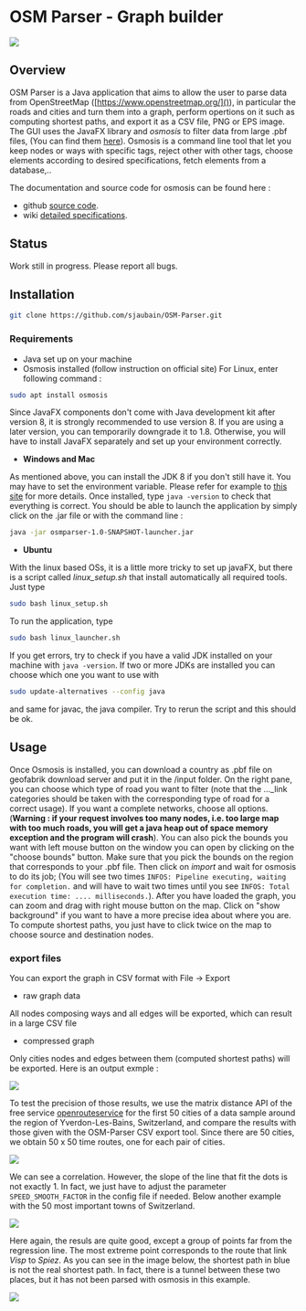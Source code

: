 # OSM Parser - Graph builder

<p align="center">
  <img src="images/screenshot.png" style="display: block; margin: 0 auto" />
</p>

## Overview

OSM Parser is a Java application that aims to allow the user to parse data from OpenStreetMap ([https://www.openstreetmap.org/]()), in particular the roads and cities and turn them into a graph, perform opertions on it such as computing shortest paths, and export it as a CSV file, PNG or EPS image. The GUI uses the JavaFX library and *osmosis* to filter data from large .pbf files, (You can find them [here](https://download.geofabrik.de/)). Osmosis is a command line tool that let you keep nodes or ways with specific tags, reject other with other tags, choose elements according to desired specifications, fetch elements from a database,..

The documentation and source code for osmosis can be found here :
* github [source code](https://github.com/openstreetmap/osmosis).
* wiki [detailed specifications](https://wiki.openstreetmap.org/wiki/Osmosis/Detailed_Usage_0.48).

## Status

Work still in progress. Please report all bugs.

## Installation

```bash
git clone https://github.com/sjaubain/OSM-Parser.git
```

### Requirements
* Java set up on your machine
* Osmosis installed (follow instruction on official site)
For Linux, enter following command :

```bash
sudo apt install osmosis
```

Since JavaFX components don't come with Java development kit after version 8, it is strongly recommended to use version 8. If you are using a later version, you can temporarily downgrade it to 1.8. Otherwise, you will have to install JavaFX separately and set up your environment correctly.

* **Windows and Mac**

As mentioned above, you can install the JDK 8 if you don't still have it. You may have to set the environment variable. Please refer for example to [this site](https://www.java.com/en/download/help/windows_manual_download.html) for more details. Once installed, type `java -version` to check that everything is correct. You should be able to launch the application by simply click on the .jar file or with the command line :

```bash
java -jar osmparser-1.0-SNAPSHOT-launcher.jar
```

* **Ubuntu**

With the linux based OSs, it is a little more tricky to set up javaFX, but there is a script called *linux_setup.sh* that install automatically all required tools. Just type
```bash
sudo bash linux_setup.sh
```
To run the application, type

```bash
sudo bash linux_launcher.sh
```
If you get errors, try to check if you have a valid JDK installed on your machine with `java -version`. If two or more JDKs are installed you can choose which one you want to use with

```bash
sudo update-alternatives --config java
```
and same for javac, the java compiler. Try to rerun the script and this should be ok.

## Usage

Once Osmosis is installed, you can download a country as .pbf file on geofabrik download server and put it in the /input folder. On the right pane, you can choose which type of road you want to filter (note that the ..._link categories should be taken with the corresponding type of road for a correct usage). If you want a complete networks, choose all options. (**Warning : if your request involves too many nodes, i.e. too large map with too much roads, you will get a java heap out of space memory exception and the program will crash**). You can also pick the bounds you want with left mouse button on the window you can open by clicking on the "choose bounds" button. Make sure that you pick the bounds on the region that corresponds to your .pbf file.
Then click on *import* and wait for osmosis to do its job; (You will see two times `INFOS: Pipeline executing, waiting for completion.` and will have to wait two times until you see `INFOS: Total execution time: .... milliseconds.`). After you have loaded the graph, you can zoom and drag with right mouse button on the map. Click on "show background" if you want to have a more precise idea about where you are. To compute shortest paths, you just have to click twice on the map to choose source and destination nodes.

### **export files**

You can export the graph in CSV format with File -> Export

* raw graph data

All nodes composing ways and all edges will be exported, which can result in a large CSV file

* compressed graph

Only cities nodes and edges between them (computed shortest paths) will be exported. Here is an output exmple :

<p align="center">
  <img src="images/screenshot2.png" style="display: block; margin: 0 auto" />
</p>

To test the precision of those results, we use the matrix distance API of the free service [openrouteservice](https://openrouteservice.org/dev/#/api-docs/v2/matrix/{profile}/post) for the first 50 cities of a data sample around the region of Yverdon-Les-Bains, Switzerland, and compare the results with those given with the OSM-Parser CSV export tool. Since there are 50 cities, we obtain 50 x 50 time routes, one for each pair of cities.

<p align="center">
  <img src="images/screenshot3.png" style="display: block; margin: 0 auto" />
</p>

We can see a correlation. However, the slope of the line that fit the dots is not exactly 1. In fact, we just have to adjust the parameter `SPEED_SMOOTH_FACTOR` in the config file if needed. Below another example with the 50 most important towns of Switzerland.

<p align="center">
  <img src="images/screenshot4.png" style="display: block; margin: 0 auto" />
</p>

Here again, the resuls are quite good, except a group of points far from the regression line. The most extreme point corresponds to the route that link *Visp* to *Spiez*. As you can see in the image below, the shortest path in blue is not the real shortest path. In fact, there is a tunnel between these two places, but it has not been parsed with osmosis in this example.

<p align="center">
  <img src="images/screenshot5.png" style="display: block; margin: 0 auto" />
</p>
